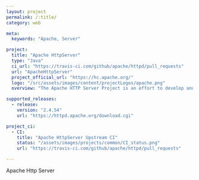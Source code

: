 ```yaml
---
layout: project
permalink: /:title/
category: web

meta:
  keywords: "Apache, Server"

project:
  title: "Apache HttpServer"
  type: "Java"
  ci_url: "https://travis-ci.com/github/apache/httpd/pull_requests"
  url: "ApacheHttpServer"
  project_official_url: "https://hc.apache.org/"
  logo: "/src/assets/images/content/projectLogos/apache.png"
  overview: "The Apache HTTP Server Project is an effort to develop and maintain an open-source HTTP server for modern operating systems including UNIX and Windows. The goal of this project is to provide a secure, efficient and extensible server that provides HTTP services in sync with the current HTTP standards."

supported_releases:
  - release:
    version: "2.4.54"
    url: "https://httpd.apache.org/download.cgi"

project_ci:
  - CI:
    title: "Apache HttpServer Upstream CI"
    status: "/assets/images/projects/common/CI_status.png"
    url: "https://travis-ci.com/github/apache/httpd/pull_requests"

---
```


<p>Apache Http Server</p>

